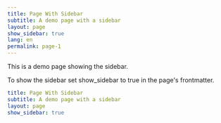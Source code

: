 ```yaml
---
title: Page With Sidebar
subtitle: A demo page with a sidebar
layout: page
show_sidebar: true
lang: en
permalink: page-1
---
```


This is a demo page showing the sidebar.

To show the sidebar set show_sidebar to true in the page's frontmatter.

```yml
title: Page With Sidebar
subtitle: A demo page with a sidebar
layout: page
show_sidebar: true
```
